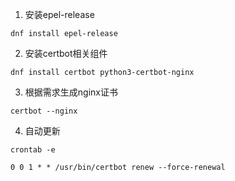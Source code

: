 1. 安装epel-release
```
dnf install epel-release
```

2. 安装certbot相关组件
```
dnf install certbot python3-certbot-nginx
```

3. 根据需求生成nginx证书
```
certbot --nginx
```

4. 自动更新
```
crontab -e

0 0 1 * * /usr/bin/certbot renew --force-renewal
```